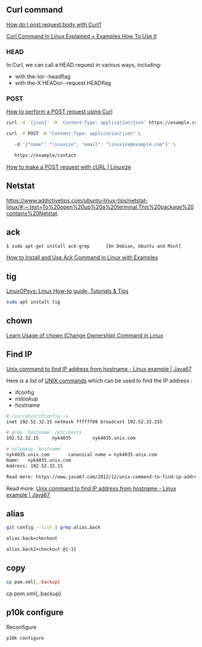 ## Curl command

[How do I post request body with Curl?](https://reqbin.com/req/c-d2nzjn3z/curl-post-body)

[Curl Command In Linux Explained + Examples How To Use It](https://phoenixnap.com/kb/curl-command?utm_source=coda&utm_medium=iframely)

### HEAD

In Curl, we can call a HEAD request in various ways, including:

- with the-Ior--headflag
- with the-X HEADor--request HEADflag

### POST

[How to perform a POST request using Curl](https://www.educative.io/edpresso/how-to-perform-a-post-request-using-curl)

```bash
curl -d '{json}' -H 'Content-Type: application/json' https://example.com/login

curl -X POST -H "Content-Type: application/json" \

   -d '{"name": "linuxize", "email": "linuxize@example.com"}' \

   https://example/contact
```

[How to make a POST request with cURL | Linuxize](https://linuxize.com/post/curl-post-request/)

## Netstat

https://www.addictivetips.com/ubuntu-linux-tips/netstat-linux/#:~:text=To%20open%20up%20a%20terminal,This%20package%20contains%20Netstat.

## ack

```bash
$ sudo apt-get install ack-grep      [On Debian, Ubuntu and Mint]
```

[How to Install and Use Ack Command in Linux with Examples](https://www.linuxshelltips.com/ack-command-in-linux/)

## tig

[LinuxOPsys: Linux How-to guide, Tutorials &amp; Tips](https://linoxide.com/how-to-install-tig-on-ubuntu-20-04/)

```bash
sudo apt install tig
```

## chown

[Learn Usage of chown (Change Ownership) Command in Linux](https://www.linuxshelltips.com/chown-command-examples/)

## Find IP

[Unix command to find IP address from hostname - Linux example | Java67](https://www.java67.com/2012/12/unix-command-to-find-ip-address-from-hostname.html?utm_source=dlvr.it&utm_medium=facebook)

Here is a list of [UNIX commands](http://javarevisited.blogspot.com/2011/04/unix-commands-tutorial-and-tips-for.html) which can be used to find the IP address :

- ifconfig
- nslookup
- hostname

```bash
# /usr/sbin/ifconfig -a
inet 192.52.32.15 netmask ffffff00 broadcast 192.52.32.255

# grep `hostname` /etc/hosts
192.52.32.15     nyk4035        nyk4035.unix.com

# nslookup `hostname`
nyk4035.unix.com       canonical name = nyk4035.unix.com
Name:   nyk4035.unix.com
Address: 192.52.32.15

Read more: https://www.java67.com/2012/12/unix-command-to-find-ip-address-from-hostname.html#ixzz7S7x47CD7
```

Read more: [Unix command to find IP address from hostname - Linux example | Java67](https://www.java67.com/2012/12/unix-command-to-find-ip-address-from-hostname.html#ixzz7S7wfsvix)

## alias

```bash
git config --list | grep alias.back

alias.back=checkout -

alias.back2=checkout @{-1}
```

## copy

```bash
cp pom.xml{,.backup}
```

cp pom.xml{,.backup}

## p10k configure

Reconfigure

```bash
p10k configure
```
